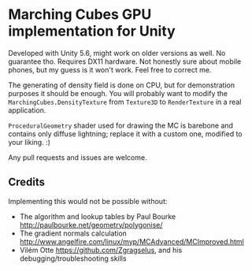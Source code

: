 # Marching Cubes GPU implementation for Unity

Developed with Unity 5.6, might work on older versions as well. No guarantee tho. Requires DX11 hardware. Not honestly sure about mobile phones, but my guess is it won't work. Feel free to correct me.

The generating of density field is done on CPU, but for demonstration purposes it should be enough. You will probably want to modify the `MarchingCubes.DensityTexture` from `Texture3D` to `RenderTexture` in a real application.

`ProceduralGeometry` shader used for drawing the MC is barebone and contains only diffuse lightning; replace it with a custom one, modified to your liking. :)

Any pull requests and issues are welcome.

## Credits

Implementing this would not be possible without:

- The algorithm and lookup tables by Paul Bourke <http://paulbourke.net/geometry/polygonise/>
- The gradient normals calculation <http://www.angelfire.com/linux/myp/MCAdvanced/MCImproved.html>
- Vilém Otte <https://github.com/Zgragselus>, and his debugging/troubleshooting skills
